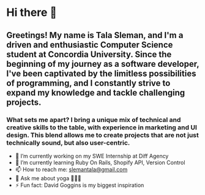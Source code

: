 # Hi there 👋

## Greetings! My name is Tala Sleman, and I'm a driven and enthusiastic Computer Science student at Concordia University. Since the beginning of my journey as a software developer, I've been captivated by the limitless possibilities of programming, and I constantly strive to expand my knowledge and tackle challenging projects.
### What sets me apart? I bring a unique mix of technical and creative skills to the table, with experience in marketing and UI design. This blend allows me to create projects that are not just technically sound, but also user-centric.

- 🔭 I’m currently working on my SWE Internship at Diff Agency
- 🌱 I’m currently learning Ruby On Rails, Shopify API, Version Control
- 📫 How to reach me: slemantala@gmail.com
- 💬 Ask me about yoga 🧘🏻😄
- ⚡ Fun fact: David Goggins is my biggest inspiration
